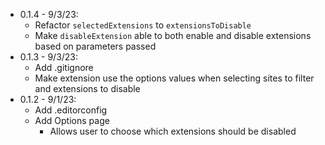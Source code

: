- 0.1.4 - 9/3/23:
  - Refactor `selectedExtensions` to `extensionsToDisable`
  - Make `disableExtension` able to both enable and disable extensions based on parameters passed
- 0.1.3 - 9/3/23:
  - Add .gitignore
  - Make extension use the options values when selecting sites to filter and extensions to disable
- 0.1.2 - 9/1/23:
    - Add .editorconfig
    - Add Options page
        - Allows user to choose which extensions should be disabled

